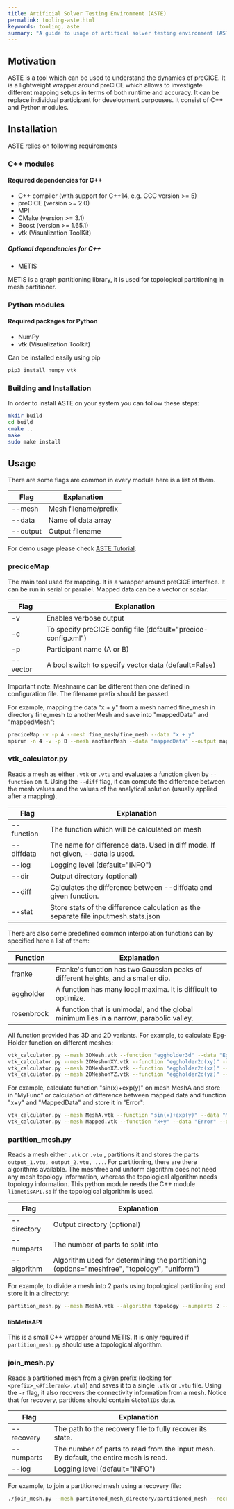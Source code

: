 ```yaml
---
title: Artificial Solver Testing Environment (ASTE)
permalink: tooling-aste.html
keywords: tooling, aste
summary: "A guide to usage of artifical solver testing environment (ASTE) tool"
---
```


## Motivation

ASTE is a tool which can be used to understand the dynamics of preCICE. It is a lightweight wrapper around preCICE which allows to investigate different mapping setups in terms of both runtime and accuracy. It can be replace individual participant for development purpouses. It consist of C++ and Python modules.

## Installation

ASTE relies on following requirements

### C++ modules

#### Required dependencies for C++

- C++ compiler (with support for C++14, e.g. GCC version >= 5)
- preCICE (version >= 2.0)
- MPI
- CMake (version >= 3.1)
- Boost (version >= 1.65.1)
- vtk (Visualization ToolKit)

##### Optional dependencies for C++

- METIS

METIS is a graph partitioning library, it is used for topological partitioning in mesh partitioner. 

### Python modules

#### Required packages for Python

- NumPy
- vtk (Visualization Toolkit)

Can be installed easily using pip

```bash
pip3 install numpy vtk
```

### Building and Installation

In order to install ASTE on your system you can follow these steps:

```bash
mkdir build
cd build
cmake ..
make
sudo make install
```

## Usage

There are some flags are common in every module here is a list of them.

| Flag     | Explanation          |
| -------- | -------------------- |
| --mesh   | Mesh filename/prefix |
| --data   | Name of data array   |
| --output | Output filename      |

For demo usage please check [ASTE Tutorial](https://github.com/precice/tutorials/tree/develop).

### preciceMap

The main tool used for mapping. It is a wrapper around preCICE interface. It can be run in serial or parallel. Mapped data can be a vector or scalar.

| Flag     | Explanation                                                   |
| -------- | ------------------------------------------------------------- |
| -v       | Enables verbose output                                        |
| -c       | To specify preCICE config file (default="precice-config.xml") |
| -p       | Participant name (A or B)                                     |
| --vector | A bool switch to specify vector data (default=False)          |

Important note: Meshname can be different than one defined in configuration file. The filename prefix should be passed.

For example, mapping the data "x + y" from a mesh named fine_mesh in directory fine_mesh to anotherMesh and save into "mappedData" and "mappedMesh":

```bash
preciceMap -v -p A --mesh fine_mesh/fine_mesh --data "x + y" 
mpirun -n 4 -v -p B --mesh anotherMesh --data "mappedData" --output mappedMesh
```

### vtk_calculator.py

Reads a mesh as either `.vtk` or `.vtu` and evaluates a function given by `--function` on it. Using the `--diff` flag, it can compute the difference between the mesh values and the values of the analytical solution (usually applied after a mapping).

| Flag       | Explanation                                                                         |
| ---------- | ----------------------------------------------------------------------------------- |
| --function | The function which will be calculated on mesh                                       |
| --diffdata | The name for difference data. Used in diff mode. If not given, --data is used.      |
| --log      | Logging level (default="INFO")                                                      |
| --dir      | Output directory (optional)                                                         |
| --diff     | Calculates the difference between --diffdata and given function.                    |
| --stat     | Store stats of the difference calculation as the separate file inputmesh.stats.json |

There are also some predefined common interpolation functions can by specified here a list of them:

| Function   | Explanation                                                                             |
| ---------- | --------------------------------------------------------------------------------------- |
| franke     | Franke's function has two Gaussian peaks of different heights, and a smaller dip.       |
| eggholder  | A function has many local maxima. It is difficult to optimize.                          |
| rosenbrock | A function that is unimodal, and the global minimum lies in a narrow, parabolic valley. |

All function provided has 3D and 2D variants. For example, to calculate Egg-Holder function on different meshes:

```bash
vtk_calculator.py --mesh 3DMesh.vtk --function "eggholder3d" --data "EggHolder"
vtk_calculator.py --mesh 2DMeshonXY.vtk --function "eggholder2d(xy)" --data "EggHolder"
vtk_calculator.py --mesh 2DMeshonXZ.vtk --function "eggholder2d(xz)" --data "EggHolder"
vtk_calculator.py --mesh 2DMeshonYZ.vtk --function "eggholder2d(yz)" --data "EggHolder"
```

For example, calculate function "sin(x)+exp(y)" on mesh MeshA and store in "MyFunc" or calculation of difference between mapped data and function "x+y" and "MappedData" and store it in "Error":

```bash
vtk_calculator.py --mesh MeshA.vtk --function "sin(x)+exp(y)" --data "MyFunc"
vtk_calculator.py --mesh Mapped.vtk --function "x+y" --data "Error" --diffdata "MappedData" --diff
```

### partition_mesh.py

Reads a mesh either `.vtk` or `.vtu` , partitions it and stores the parts `output_1.vtu, output_2.vtu, ...`. For partitioning, there are there algorithms available. The meshfree and uniform algorithm does not need any mesh topology information, whereas the topological algorithm needs topology information. This python module needs the C++ module `libmetisAPI.so` if the topological algorithm is used.

| Flag        | Explanation                                                                                 |
| ----------- | ------------------------------------------------------------------------------------------- |
| --directory | Output directory (optional)                                                                 |
| --numparts  | The number of parts to split into                                                           |
| --algorithm | Algorithm used for determining the partitioning (options="meshfree", "topology", "uniform") |

For example, to divide a mesh into 2 parts using topological partitioning and store it in a directory:

```bash
partition_mesh.py --mesh MeshA.vtk --algorithm topology --numparts 2 --output fine_mesh --directory partitioned_mesh
```

#### libMetisAPI

This is a small C++ wrapper around METIS. It is only required if `partition_mesh.py` should use a topological algorithm.

### join_mesh.py

Reads a partitioned mesh from a given prefix (looking for `<prefix>_<#filerank>.vtu)`) and saves it to a single `.vtk` or `.vtu` file.
Using the `-r` flag, it also recovers the connectivity information from a mesh. Notice that for recovery, partitions should contain `GlobalIDs` data.

| Flag       | Explanation                                                                           |
| ---------- | ------------------------------------------------------------------------------------- |
| --recovery | The path to the recovery file to fully recover its state.                             |
| --numparts | The number of parts to read from the input mesh. By default, the entire mesh is read. |
| --log      | Logging level (default="INFO")                                                        |

For example, to join a partitioned mesh using a recovery file:

```bash
./join_mesh.py --mesh partitoned_mesh_directory/partitioned_mesh --recovery partitioned_directory --output rejoined_mesh.vtk
```
